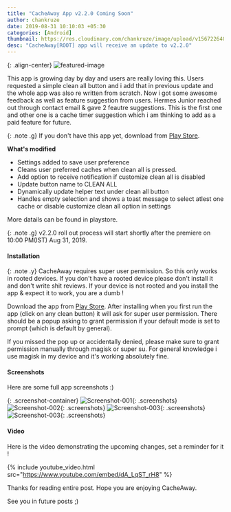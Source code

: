 ```yaml
---
title: "CacheAway App v2.2.0 Coming Soon"
author: chankruze
date: 2019-08-31 10:10:03 +05:30
categories: [Android]
thumbnail: https://res.cloudinary.com/chankruze/image/upload/v1567226402/blog/thumbnails/cacheaway-2.2.0-thumb.png
desc: "CacheAway[ROOT] app will receive an update to v2.2.0"
---
```

{: .align-center}
![featured-image](https://res.cloudinary.com/chankruze/image/upload/v1567226402/blog/thumbnails/cacheaway-2.2.0-thumb.png)

This app is growing day by day and users are really loving this. Users requested a simple clean all button and i add that in previous update and the whole app was also re written from scratch. Now i got some awesome feedback as well as feature suggestion from users. Hermes Junior reached out through contact email & gave 2 feautre suggestions. This is the first one and other one is a cache timer suggestion which i am thinking to add as a paid feature for future.

{: .note .g}
If you don't have this app yet, download from [Play Store](https://play.google.com/store/apps/details?id=com.geekofia.cacheaway).

__What's modified__
* Settings added to save user preference
* Cleans user preferred caches when clean all is pressed.
* Add option to receive notification if customize clean all is disabled
* Update button name to CLEAN ALL
* Dynamically update helper text under clean all button
* Handles empty selection and shows a toast message to select atlest one cache or disable customize clean all option in settings

More datails can be found in playstore.

{: .note .g}
v2.2.0 roll out process will start shortly after the premiere on 10:00 PM(IST) Aug 31, 2019.

#### Installation

{: .note .y}
CacheAway requires super user permission. So this only works in rooted devices. If you don't have a rooted device please don't install it and don't write shit reviews. If your device is not rooted and you install the app & expect it to work, you are a dumb !

Download the app from [Play Store](https://play.google.com/store/apps/details?id=com.geekofia.cacheaway). After installing when you first run the app (click on any clean button) it will ask for super user permission. There should be a popup asking to grant permission if your default mode is set to prompt (which is default by general).

If you missed the pop up or accidentally denied, please make sure to grant permission manually through magisk or super su. For general knowledge i use magisk in my device and it's working absolutely fine.

#### Screenshots
Here are some full app screenshots :)

{: .screenshot-container}
![Screenshot-001](https://res.cloudinary.com/chankruze/image/upload/v1567228222/blog/thumbnails/Screenshot_CacheAway_20190831-090006.png){: .screenshots}
![Screenshot-002](https://res.cloudinary.com/chankruze/image/upload/v1567228222/blog/thumbnails/Screenshot_CacheAway_20190831-090054.png){: .screenshots}
![Screenshot-003](https://res.cloudinary.com/chankruze/image/upload/v1567228221/blog/thumbnails/Screenshot_CacheAway_20190831-090011.png){: .screenshots}
![Screenshot-003](https://res.cloudinary.com/chankruze/image/upload/v1567228222/blog/thumbnails/Screenshot_CacheAway_20190831-090049.png){: .screenshots}

#### Video
Here is the video demonstrating the upcoming changes, set a reminder for it !

{% include youtube_video.html src="https://www.youtube.com/embed/dA_LqST_rH8" %}

Thanks for reading entire post. Hope you are enjoying CacheAway.

See you in future posts ;)